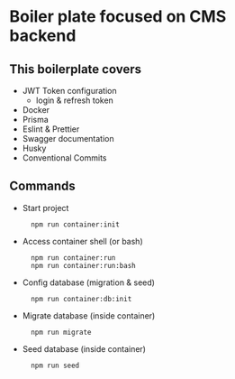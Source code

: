 # Boiler plate focused on CMS backend

## This boilerplate covers

- JWT Token configuration
  - login & refresh token
- Docker
- Prisma
- Eslint & Prettier
- Swagger documentation
- Husky
- Conventional Commits

## Commands

- Start project

  ```
  	npm run container:init
  ```

- Access container shell (or bash)

  ```
  	npm run container:run
  	npm run container:run:bash
  ```

- Config database (migration & seed)

  ```
  	npm run container:db:init
  ```

- Migrate database (inside container)

  ```
  	npm run migrate
  ```

- Seed database (inside container)

  ```
  	npm run seed
  ```
